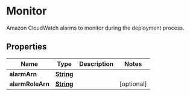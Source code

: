

# Monitor

Amazon CloudWatch alarms to monitor during the deployment process.

## Properties

| Name | Type | Description | Notes |
|------------ | ------------- | ------------- | -------------|
|**alarmArn** | [**String**](String.md) |  |  |
|**alarmRoleArn** | [**String**](String.md) |  |  [optional] |



